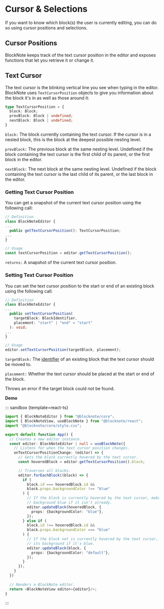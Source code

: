 # Cursor & Selections

If you want to know which block(s) the user is currently editing, you can do so using cursor positions and selections.

## Cursor Positions

BlockNote keeps track of the text cursor position in the editor and exposes functions that let you retrieve it or change it.

## Text Cursor

The text cursor is the blinking vertical line you see when typing in the editor. BlockNote uses `TextCursorPosition` objects to give you information about the block it's in as well as those around it:

```typescript
type TextCursorPosition = {
  block: Block;
  prevBlock: Block | undefined;
  nextBlock: Block | undefined;
}
```

`block:` The block currently containing the text cursor. If the cursor is in a nested block, this is the block at the deepest possible nesting level.

`prevBlock:` The previous block at the same nesting level. Undefined if the block containing the text cursor is the first child of its parent, or the first block in the editor.

`nextBlock:` The next block at the same nesting level. Undefined if the block containing the text cursor is the last child of its parent, or the last block in the editor.

### Getting Text Cursor Position

You can get a snapshot of the current text cursor position using the following call:

```typescript
// Definition
class BlockNoteEditor {
...
  public getTextCursorPosition(): TextCursorPosition;
...
}

// Usage
const textCursorPosition = editor.getTextCursorPosition();
```

`returns:` A snapshot of the current text cursor position.

### Setting Text Cursor Position

You can set the text cursor position to the start or end of an existing block using the following call:

```typescript
// Definition
class BlockNoteEditor {
...
  public setTextCursorPosition(
    targetBlock: BlockIdentifier, 
    placement: "start" | "end" = "start"
  ): void;
...
}

// Usage
editor.setTextCursorPosition(targetBlock, placement);
```

`targetBlock:` The [identifier](/docs/manipulating-blocks#block-identifiers) of an existing block that the text cursor should be moved to.

`placement:` Whether the text cursor should be placed at the start or end of the block.

Throws an error if the target block could not be found.

**Demo**

::: sandbox {template=react-ts}

```typescript /App.tsx
import { BlockNoteEditor } from "@blocknote/core";
import { BlockNoteView, useBlockNote } from "@blocknote/react";
import "@blocknote/core/style.css";

export default function App() {
  // Creates a new editor instance.
  const editor: BlockNoteEditor | null = useBlockNote({
    // Listens for when the text cursor position changes.
    onTextCursorPositionChange: (editor) => {
      // Gets the block currently hovered by the text cursor.
      const hoveredBlock = editor.getTextCursorPosition().block;

      // Traverses all blocks.
      editor.forEachBlock((block) => {
        if (
          block.id === hoveredBlock.id &&
          block.props.backgroundColor !== "blue"
        ) {
          // If the block is currently hovered by the text cursor, makes its 
          // background blue if it isn't already.
          editor.updateBlock(hoveredBlock, {
            props: {backgroundColor: "blue"},
          });
        } else if (
          block.id !== hoveredBlock.id &&
          block.props.backgroundColor === "blue"
        ) {
          // If the block not is currently hovered by the text cursor, resets 
          // its background if it's blue.
          editor.updateBlock(block, {
            props: {backgroundColor: "default"},
          });
        }
      });
    }
  })
  
  // Renders a BlockNote editor.
  return <BlockNoteView editor={editor}/>;
}
```

:::